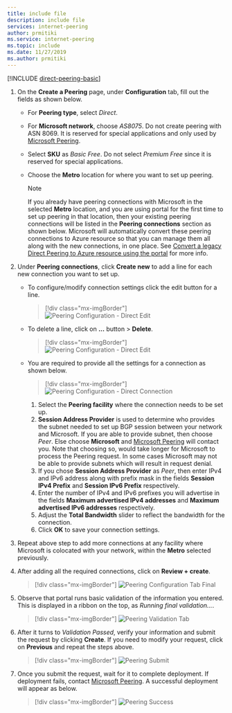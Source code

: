 ```yaml
---
title: include file
description: include file
services: internet-peering
author: prmitiki
ms.service: internet-peering
ms.topic: include
ms.date: 11/27/2019
ms.author: prmitiki
---
```


[!INCLUDE [direct-peering-basic](./direct-portal-basic.md)]
1. On the **Create a Peering** page, under **Configuration** tab, fill out the fields as shown below.

    * For **Peering type**, select *Direct*.
    * For **Microsoft network**, choose *AS8075*. Do not create peering with ASN 8069. It is reserved for special applications and only used by [Microsoft Peering](mailto:peering@microsoft.com).
    * Select **SKU** as *Basic Free*. Do not select *Premium Free* since it is reserved for special applications.
    * Choose the **Metro** location for where you want to set up peering.

        > [!NOTE]
        > If you already have peering connections with Microsoft in the selected **Metro** location, and you are using  portal  for the first time to set up peering in that location, then your existing peering connections will be listed in the **Peering connections** section as shown below. Microsoft will automatically convert these peering connections to Azure resource so that you can manage them all along with the new connections, in one place. See [Convert a legacy Direct Peering to Azure resource using the portal](../howto-legacy-direct-portal.md) for more info.
        >

1. Under **Peering connections**, click **Create new** to add a line for each new connection you want to set up.

    * To configure/modify connection settings click the edit button for a line.

        > [!div class="mx-imgBorder"]
        > ![Peering Configuration - Direct Edit](../media/setup-direct-conf-tab-edit.png)
    
    * To delete a line, click on **...** button > **Delete**.

        > [!div class="mx-imgBorder"]
        > ![Peering Configuration - Direct Edit](../media/setup-direct-conf-tab-delete.png)

    * You are required to provide all the settings for a connection as shown below.

         > [!div class="mx-imgBorder"]
         > ![Peering Configuration - Direct Connection](../media/setup-direct-conf-tab-connection.png)

        1. Select the **Peering facility** where the connection needs to be set up.
        1. **Session Address Provider** is used to determine who provides the subnet needed to set up BGP session between your network and Microsoft. If you are able to provide subnet, then choose *Peer*. Else choose **Microsoft** and [Microsoft Peering](mailto:peering@microsoft.com) will contact you. Note that choosing so, would take longer for Microsoft to process the Peering request. In some cases Microsoft may not be able to provide subnets which will result in request denial.
        1. If you chose **Session Address Provider** as *Peer*, then enter IPv4 and IPv6 address along with prefix mask in the fields **Session IPv4 Prefix** and **Session IPv6 Prefix** respectively.
        1. Enter the number of IPv4 and IPv6 prefixes you will advertise in the fields **Maximum advertised IPv4 addresses** and **Maximum advertised IPv6 addresses** respectively.
        1. Adjust the **Total Bandwidth** slider to reflect the bandwidth for the connection.
        1. Click **OK** to save your connection settings.

1. Repeat above step to add more connections at any facility where Microsoft is colocated with your network, within the **Metro** selected previously.

1. After adding all the required connections, click on **Review + create**.

    > [!div class="mx-imgBorder"]
    > ![Peering Configuration Tab Final](../media/setup-direct-conf-tab-final.png)

1. Observe that  portal  runs basic validation of the information you entered. This is displayed in a ribbon on the top, as *Running final validation...*.

    > [!div class="mx-imgBorder"]
    > ![Peering Validation Tab](../media/setup-direct-review-tab-validation.png)

1. After it turns to *Validation Passed*, verify your information and submit the request by clicking **Create**. If you need to modify your request, click on **Previous** and repeat the steps above.

    > [!div class="mx-imgBorder"]
    > ![Peering Submit](../media/setup-direct-review-tab-submit.png)

1. Once you submit the request, wait for it to complete deployment. If deployment fails, contact [Microsoft Peering](mailto:peering@microsoft.com). A successful deployment will appear as below.

    > [!div class="mx-imgBorder"]
    > ![Peering Success](../media/setup-direct-success.png)
